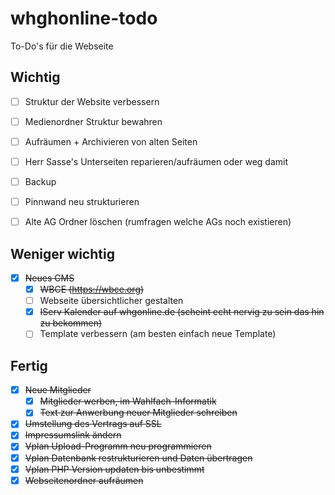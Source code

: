 # whghonline-todo
To-Do's für die Webseite

## Wichtig

- [ ] Struktur der Website verbessern

- [ ] Medienordner Struktur bewahren

- [ ] Aufräumen + Archivieren von alten Seiten

- [ ] Herr Sasse's Unterseiten reparieren/aufräumen oder weg damit

- [ ] Backup

- [ ] Pinnwand neu strukturieren

- [ ] Alte AG Ordner löschen (rumfragen welche AGs noch existieren)

## Weniger wichtig

- [x] ~~Neues CMS~~
  - [x] ~~WBCE (https://wbce.org)~~
  - [ ] Webseite übersichtlicher gestalten
  - [x] ~~IServ Kalender auf whgonline.de (scheint echt nervig zu sein das hin zu bekommen)~~
  - [ ] Template verbessern (am besten einfach neue Template)

## Fertig

- [x] ~~Neue Mitglieder~~
  - [x] ~~Mitglieder werben, im Wahlfach-Informatik~~
  - [x] ~~Text zur Anwerbung neuer Mitglieder schreiben~~
- [x] ~~Umstellung des Vertrags auf SSL~~
- [x] ~~Impressumslink ändern~~
- [x] ~~Vplan Upload-Programm neu programmieren~~
- [x] ~~Vplan Datenbank restrukturieren und Daten übertragen~~
- [X] ~~Vplan PHP Version updaten bis unbestimmt~~
- [x] ~~Webseitenordner aufräumen~~
